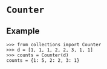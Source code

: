 # `Counter`


## Example

~~~~
>>> from collections import Counter
>>> d = [1, 1, 1, 2, 2, 3, 1, 1]
>>> counts = Counter(d)
counts = {1: 5, 2: 2, 3: 1}
~~~~


